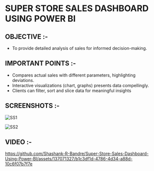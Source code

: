 # SUPER STORE SALES DASHBOARD USING POWER BI

## OBJECTIVE :-

*  To provide detailed analysis of sales for informed decision-making.

## IMPORTANT POINTS :- 

* Compares actual sales with different parameters, highlighting deviations.
* Interactive visualizations (chart, graphs) presents data compellingly.
* Clients can filter, sort and slice data for meaningful insights

## SCREENSHOTS :-

![SS1](https://github.com/Shashank-R-Bandre/Super-Store-Sales-Dashboard-Using-Power-BI/assets/137071327/75f66a09-4364-42b1-99eb-bb5a3d6faa7c)

![SS2](https://github.com/Shashank-R-Bandre/Super-Store-Sales-Dashboard-Using-Power-BI/assets/137071327/c715e9d8-9242-4ae6-9c64-fba559e32bcb)

## VIDEO :-

https://github.com/Shashank-R-Bandre/Super-Store-Sales-Dashboard-Using-Power-BI/assets/137071327/b1c3df1d-4786-4d34-a88d-10c6f07b7f7e
